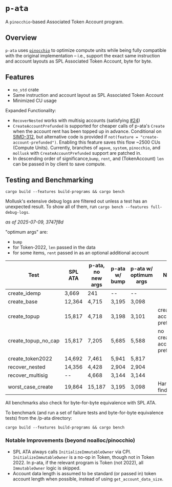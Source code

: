 # `p-ata`

A `pinocchio`-based Associated Token Account program.

## Overview

`p-ata` uses [`pinocchio`](https://github.com/anza-xyz/pinocchio) to optimize compute units while being fully compatible with the original implementation – i.e., support the exact same instruction and account layouts as SPL Associated Token Account, byte for byte.

## Features

- `no_std` crate
- Same instruction and account layout as SPL Associated Token Account
- Minimized CU usage

Expanded Functionality:

- `RecoverNested` works with multisig accounts (satisfying [#24](https://github.com/solana-program/associated-token-account/issues/24))
- `CreateAccountPrefunded` is supported for cheaper calls of p-ata's `Create` when the account rent has been topped up in advance. Conditional on [SIMD-312](https://github.com/solana-foundation/solana-improvement-documents/pull/312), but alternative code is provided if `not(feature = "create-account-prefunded")`. Enabling this feature saves this flow ~2500 CUs (Compute Units). Currently, branches of `agave`, `system`, `pinocchio`, and `mollusk` with `CreateAccountPrefunded` support are patched in.
- In descending order of significance,`bump`, `rent`, and (TokenAccount) `len` can be passed in by client to save compute.

## Testing and Benchmarking

`cargo build --features build-programs && cargo bench`

Mollusk's extensive debug logs are filtered out unless a test has an unexpected result. To show all of them, run `cargo bench --features full-debug-logs`.

*as of 2025-07-09, 3747f8d*

"optimum args" are:
- `bump`
- for Token-2022, `len` passed in the data
- for some items, `rent` passed in as an optional additional account

| Test                   |    SPL ATA     | p-ata, no new args   | p-ata w/ bump | p-ata w/ optimum args | Notes                                                 |
|------------------------|----------|---------|----------|------------------|--------------------------------------------------------|
| create_idemp           |   3,669  |    241  |       --      |       --        |                                 |
| create_base            |  12,364  |  4,715  |  3,195 | 3,098        |                                   |
| create_topup           |  15,817  |  4,718  | 3,198 |    3,101        | create-account-prefunded      |
| create_topup_no_cap    |  15,817  |  7,205  |    5,685 |  5,588        | no create-account-prefunded   |
| create_token2022       |  14,692  |  7,461  |     5,941  | 5,817        |                                                |
| recover_nested             |  14,356  |  4,428  |    2,904 | 2,904        |                                            |
| recover_multisig       |    --   |  4,668  |      3,144 | 3,144        |                                         |
| worst_case_create      |  19,864  | 15,187  |     3,195 | 3,098        | Hard-to-find bump   |

All benchmarks also check for byte-for-byte equivalence with SPL ATA.

To benchmark (and run a set of failure tests and byte-for-byte equivalence tests) from the /p-ata directory:

```
cargo build --features build-programs && cargo bench
```

### Notable Improvements (beyond noalloc/pinocchio)
- SPL ATA always calls `InitializeImmutableOwner` via CPI. `InitializeImmutableOwner` is a no-op in Token, though not in Token 2022. In p-ata, if the relevant program is Token (not 2022), all `ImmutableOwner` logic is skipped.
- Account data length is assumed to be standard (or passed in) token account length when possible, instead of using `get_account_data_size`.
